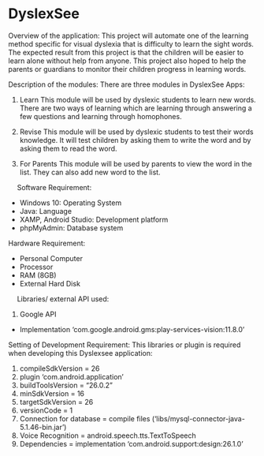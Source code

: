 # DyslexSee


Overview of the application:
This project will automate one of the learning method specific for visual dyslexia that is difficulty to learn the sight words. The expected result from this project is that the children will be easier to learn alone without help from anyone. This project also hoped to help the parents or guardians to monitor their children progress in learning words.


Description of the modules:
There are three modules in DyslexSee Apps:


1.  Learn
This module will be used by dyslexic students to learn new words. There are two ways of learning which are learning through answering a few questions and learning through homophones.

2. 	Revise
This module will be used by dyslexic students to test their words knowledge. It will test children by asking them to write the word and by asking them to read the word.

3.  For Parents
This module will be used by parents to view the word in the list. They can also add new word to the list.

 
Software Requirement:

- Windows 10: Operating System
- Java:	Language
- XAMP, Android Studio:	Development platform
- phpMyAdmin:	Database system

Hardware Requirement:
- Personal Computer	
- Processor
- RAM (8GB)
- External Hard Disk

 
Libraries/ external API used:
1.	Google API
-	Implementation ‘com.google.android.gms:play-services-vision:11.8.0’

Setting of Development Requirement:
This libraries or plugin is required when developing this Dyslexsee application:
1.	compileSdkVersion = 26
2.	plugin ‘com.android.application’
3.	buildToolsVersion = “26.0.2”
4.	minSdkVersion = 16
5.	targetSdkVersion = 26
6.	versionCode = 1
7.	Connection for database = compile files (‘libs/mysql-connector-java-5.1.46-bin.jar’)
8.	Voice Recognition = android.speech.tts.TextToSpeech
9.	Dependencies = implementation ‘com.android.support:design:26.1.0’




